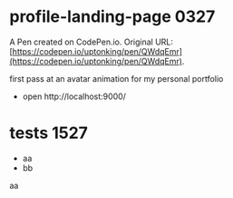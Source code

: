 # profile-landing-page 0327
A Pen created on CodePen.io. Original URL: [https://codepen.io/uptonking/pen/QWdqEmr](https://codepen.io/uptonking/pen/QWdqEmr).

first pass at an avatar animation for my personal portfolio

- open http://localhost:9000/

# tests 1527

- aa
- bb

aa
    